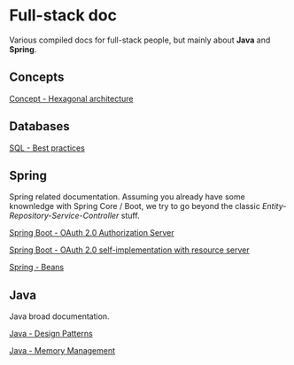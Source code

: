 # Full-stack doc
Various compiled docs for full-stack people, but mainly about **Java** and **Spring**.


## Concepts

[Concept - Hexagonal architecture](./concepts/hexagonal-architecture/README.md)


## Databases

[SQL - Best practices](./databases/sql-best-practices/README.md)

## Spring
Spring related documentation. Assuming you already have some knownledge with Spring Core / Boot, we try to go beyond the classic *Entity-Repository-Service-Controller* stuff.


[Spring Boot - OAuth 2.0 Authorization Server](./spring/oauth2-authorization-server/README.md)

[Spring Boot - OAuth 2.0 self-implementation with resource server](./spring/oauth2-self-implementation/README.md)

[Spring - Beans](./spring/beans/README.md)

## Java
Java broad documentation.

[Java - Design Patterns](./java/design-patterns/README.md)

[Java - Memory Management](./java/memory-management/README.md)
